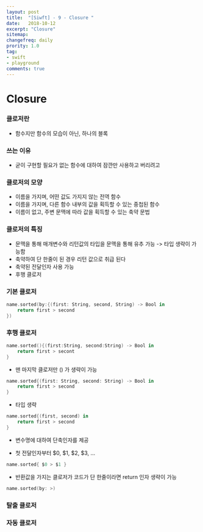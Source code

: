 ```yaml
---
layout: post
title:  "[Siwft] - 9 - Closure "
date:   2018-10-12
excerpt: "Closure"
sitemap:
changefreq: daily
prority: 1.0
tag:
- swift
- playground
comments: true
---
```


# Closure

### 클로저란

- 함수지만 함수의 모습이 아닌, 하나의 블록

### 쓰는 이유

- 굳이 구현할 필요가 없는 함수에 대하여  잠깐만 사용하고 버리려고

### 클로저의 모양

- 이름을 가지며, 어떤 값도 가지지 않는 전역 함수
- 이름을 가지며, 다른 함수 내부의 값을 획득할 수 있는 중첩된 함수
- 이름이 없고, 주변 문맥에 따라 값을 획득할 수 있는 축약 문법

### 클로저의 특징

- 문맥을 통해 매개변수와 리턴값의 타입을 문맥을 통해 유추 가능 -> 타입 생략이 가능함
- 축약하여 단 한줄이 된 경우 리턴 값으로 취급 된다
- 축약된 전달인자 사용 가능
- 후행 클로저

### 기본 클로저

```swift
name.sorted(by:{(first: String, second, String) -> Bool in
	return first > second
})
```

### 후행 클로저

```swift
name.sorted(){(first:String, second:String) -> Bool in
	return first > secont
}
```

- 맨 마지막 클로저만 () 가 생략이 가능

```swift
name.sorted{(first: String, second: String) -> Bool in
	return first > second
}
```

- 타입 생략

```swift
name.sorted{(first, second) in
	return first > second
}
```

- 변수명에 대하여 단축인자를 제공

- 첫 전달인자부터 $0, $1, $2, $3, ...

```swift
name.sorted{ $0 > $1 }
```

- 반환값을 가지는 클로저가 코드가 단 한줄이라면 return 인자 생략이 가능

```swift
name.sorted(by: >)
```

### 탈출 클로저

### 자동 클로저
